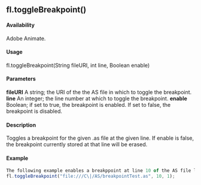 ## fl.toggleBreakpoint()

#### Availability

Adobe Animate.

#### Usage

fl.toggleBreakpoint(String fileURI, int line, Boolean enable)

#### Parameters

**fileURI** A string; the URI of the the AS file in which to toggle the breakpoint.
**line** An integer; the line number at which to toggle the breakpoint.
**enable** Boolean; if set to true, the breakpoint is enabled. If set to false, the breakpoint is disabled.

#### Description

Toggles a breakpoint for the given .as file at the given line. If enable is false, the breakpoint currently stored at that line will be erased.

#### Example

```javascript
The following example enables a breakppoint at line 10 of the AS file located at C:\\AS\\breakpointTest.as:
fl.toggleBreakpoint("file:///C\|/AS/breakpointTest.as", 10, 1);

```